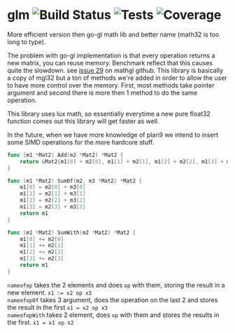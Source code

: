 # glm ![Build Status](http://jenkins.hydroflame.net/job/glm/lastBuild/artifact/status.svg) ![Tests](http://jenkins.hydroflame.net/job/glm/lastBuild/artifact/tests.svg) ![Coverage](http://jenkins.hydroflame.net/job/glm/lastBuild/artifact/coverage.svg)

More efficient version then go-gl math lib and better name (math32 is too long to type).

The problem with go-gl implementation is that every operation returns a new matrix, you can reuse memory. Benchmark reflect that this causes quite the slowdown. see [issue 29](https://github.com/go-gl/mathgl/issues/29) on mathgl github. This library is basically a copy of mgl32 but a ton of methods we're added in order to allow the user to have more control over the memory. First, most methods take pointer argument and second there is more then 1 method to do the same operation.

This library uses lux math, so essentially everytime a new pure float32 function comes out this library will get faster as well. 

In the future, when we have more knowledge of plan9 we intend to insert some SIMD operations for the more hardcore stuff.
```Go
func (m1 *Mat2) Add(m2 *Mat2) *Mat2 {
	return &Mat2{m1[0] + m2[0], m1[1] + m2[1], m1[2] + m2[2], m1[3] + m2[3]}
}

func (m1 *Mat2) SumOf(m2, m3 *Mat2) *Mat2 {
	m1[0] = m2[0] + m3[0]
	m1[1] = m2[1] + m3[1]
	m1[2] = m2[2] + m3[2]
	m1[3] = m2[3] + m3[3]
	return m1
}

func (m1 *Mat2) SumWith(m2 *Mat2) *Mat2 {
	m1[0] += m2[0]
	m1[1] += m2[1]
	m1[2] += m2[2]
	m1[3] += m2[3]
	return m1
}
```

`nameofop` takes the 2 elements and does `op` with them, storing the result in a new element. `x1 := x2 op x3`  
`nameofopOf` takes 3 argument, does the operation on the last 2 and stores the result in the first `x1 = x2 op x3`  
`nameofopWith` takes 2 element, does `op` with them and stores the results in the first. `x1 = x1 op x2`

